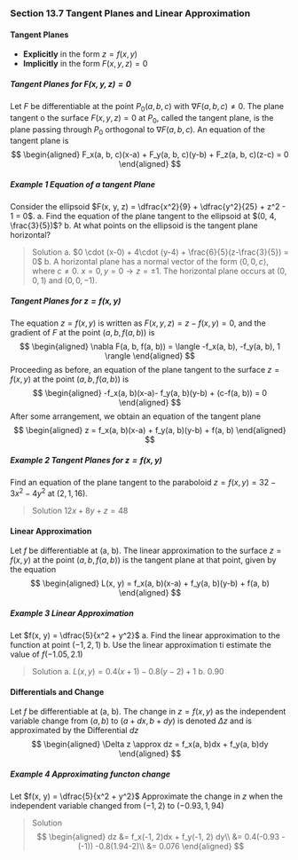### Section 13.7 Tangent Planes and Linear Approximation

#### Tangent Planes
+ **Explicitly** in the form $z=f(x, y)$
+ **Implicitly** in the form $F(x, y, z) = 0$

##### Tangent Planes for $F(x, y, z) = 0$
Let $F$ be differentiable at the point $P_0(a, b, c)$ with $\nabla F(a, b, c) \ne 0$. The plane tangent o the surface $F(x, y, z) = 0$ at $P_0$, called the tangent plane, is the plane passing through $P_0$ orthogonal to $\nabla F(a, b, c)$. An equation of the tangent plane is
$$
\begin{aligned}
F_x(a, b, c)(x-a) + F_y(a, b, c)(y-b) + F_z(a, b, c)(z-c) = 0
\end{aligned}
$$

##### Example 1 Equation of a tangent Plane
Consider the ellipsoid $F(x, y, z) = \dfrac{x^2}{9} + \dfrac{y^2}{25} + z^2 - 1 = 0$.
a. Find the equation of the plane tangent to the ellipsoid at $(0, 4, \frac{3}{5})$?
b. At what points on the ellipsoid is the tangent plane horizontal?
>Solution
a. $0 \cdot (x-0) + 4\cdot (y-4) + \frac{6}{5}(z-\frac{3}{5}) = 0$
b. A horizontal plane has a normal vector of the form $\langle 0, 0, c\rangle$, where $c \ne 0$. $x=0, y=0 \to z=\pm 1$. The horizontal plane occurs at $(0, 0, 1)$ and $(0, 0, -1)$.

##### Tangent Planes for $z = f(x, y)$
The equation $z = f(x, y)$ is written as $F(x, y, z) = z-f(x, y) = 0$, and the gradient of $F$ at the point $(a, b, f(a, b))$ is
$$
\begin{aligned}
\nabla F(a, b, f(a, b)) = \langle -f_x(a, b), -f_y(a, b), 1 \rangle
\end{aligned}
$$
Proceeding as before, an equation of the plane tangent to the surface $z = f(x, y)$ at the point $(a, b, f(a, b))$ is
$$
\begin{aligned}
-f_x(a, b)(x-a)- f_y(a, b)(y-b) + (c-f(a, b)) = 0
\end{aligned}
$$
After some arrangement, we obtain an equation of the tangent plane
$$
\begin{aligned}
z = f_x(a, b)(x-a) + f_y(a, b)(y-b)  + f(a, b)
\end{aligned}
$$

##### Example 2 Tangent Planes for $z = f(x, y)$
Find an equation of the plane tangent to the paraboloid $z = f(x, y) = 32-3x^2 - 4y^2$ at $(2, 1, 16)$.
>Solution
$12x + 8y + z = 48$

#### Linear Approximation
Let $f$ be differentiable at (a, b). The linear approximation to the surface $z=f(x, y)$ at the point $(a, b, f(a, b))$ is the tangent plane at that point, given by the equation
$$
\begin{aligned}
L(x, y) = f_x(a, b)(x-a) + f_y(a, b)(y-b)  + f(a, b)
\end{aligned}
$$

##### Example 3 Linear Approximation
Let $f(x, y) = \dfrac{5}{x^2 + y^2}$
a. Find the linear approximation to the function at point $(-1, 2, 1)$
b. Use the linear approximation ti estimate the value of $f(-1.05, 2.1)$
>Solution
a. $L(x, y) = 0.4(x+1) - 0.8(y-2) + 1$
b. $0.90$

#### Differentials and Change
Let $f$ be differentiable at (a, b). The change in $z=f(x, y)$ as the independent variable change from $(a, b)$ to $(a+dx, b +dy)$ is denoted $\Delta z$ and is approximated by the Differential $dz$
$$
\begin{aligned}
\Delta z \approx dz = f_x(a, b)dx + f_y(a, b)dy
\end{aligned}
$$

##### Example 4 Approximating functon change
Let $f(x, y) = \dfrac{5}{x^2 + y^2}$
Approximate the change in $z$ when the independent variable changed from $(-1, 2)$ to $(-0.93, 1,94)$
>Solution
$$
\begin{aligned}
dz &= f_x(-1, 2)dx + f_y(-1, 2) dy\\
&= 0.4(-0.93 - (-1)) -0.8(1.94-2)\\
&= 0.076
\end{aligned}
$$
